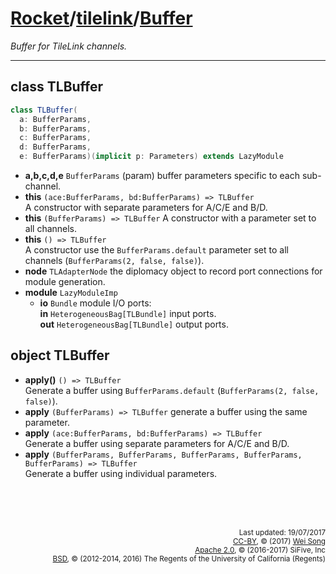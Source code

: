 [Rocket](../Readme.md)/[tilelink](../tilelink.md)/[Buffer](https://github.com/freechipsproject/rocket-chip/blob/master/src/main/scala/tilelink/Buffer.scala)
=====================
*Buffer for TileLink channels.*

**********************


## class TLBuffer

~~~scala
class TLBuffer(
  a: BufferParams,
  b: BufferParams,
  c: BufferParams,
  d: BufferParams,
  e: BufferParams)(implicit p: Parameters) extends LazyModule
~~~

+ **a,b,c,d,e** `BufferParams` (param) buffer parameters specific to each sub-channel.
+ **this** `(ace:BufferParams, bd:BufferParams) => TLBuffer`<br>
  A constructor with separate parameters for A/C/E and B/D.
+ **this** `(BufferParams) => TLBuffer` A constructor with a parameter set to all channels.
+ **this** `() => TLBuffer`<br>
  A constructor use the `BufferParams.default` parameter set to all channels (`BufferParams(2, false, false)`).
+ **node** `TLAdapterNode` the diplomacy object to record port connections for module generation.
+ **module** `LazyModuleImp`
  - **io** `Bundle` module I/O ports:<br>
    **in** `HeterogeneousBag[TLBundle]` input ports.<br>
    **out** `HeterogeneousBag[TLBundle]` output ports.<br>

## object TLBuffer

+ **apply()** `() => TLBuffer`<br>
  Generate a buffer using `BufferParams.default` (`BufferParams(2, false, false)`).
+ **apply** `(BufferParams) => TLBuffer` generate a buffer using the same parameter.
+ **apply** `(ace:BufferParams, bd:BufferParams) => TLBuffer`<br>
  Generate a buffer using separate parameters for A/C/E and B/D.
+ **apply** `(BufferParams, BufferParams, BufferParams, BufferParams, BufferParams) => TLBuffer`<br>
  Generate a buffer using individual parameters.


<br><br><br><p align="right">
<sub>
Last updated: 19/07/2017<br>
[CC-BY](https://creativecommons.org/licenses/by/3.0/), &copy; (2017) [Wei Song](mailto:wsong83@gmail.com)<br>
[Apache 2.0](https://github.com/freechipsproject/rocket-chip/blob/master/LICENSE.SiFive), &copy; (2016-2017) SiFive, Inc<br>
[BSD](https://github.com/freechipsproject/rocket-chip/blob/master/LICENSE.Berkeley), &copy; (2012-2014, 2016) The Regents of the University of California (Regents)
</sub>
</p>
